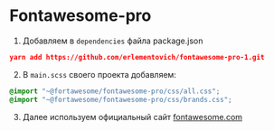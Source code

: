 # Fontawesome-pro
1. Добавляем в `dependencies` файла package.json
  ```json
yarn add https://github.com/erlementovich/fontawesome-pro-1.git
```
2. В `main.scss` своего проекта добавляем: 
```css 
@import "~@fortawesome/fontawesome-pro/css/all.css";
@import "~@fortawesome/fontawesome-pro/css/brands.css";
```
3. Далее используем официальный сайт [fontawesome.com](https://fontawesome.com)
